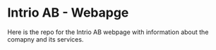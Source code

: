 # Intrio AB - Webapge
Here is the repo for the Intrio AB webpage with information about the comapny and its services.
